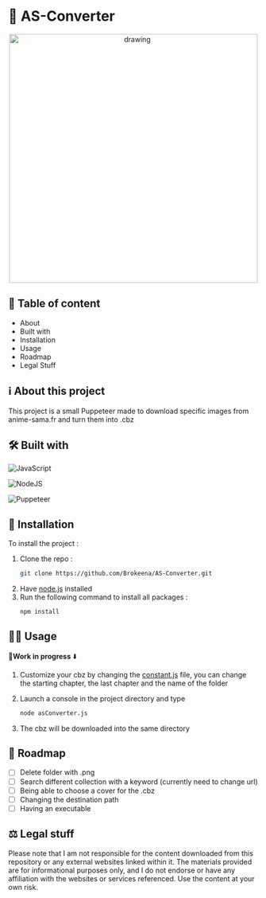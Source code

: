 # 🔀 AS-Converter

<p align="center">
  <img src="https://comicbook.com/wp-content/uploads/sites/4/2024/10/Dragon-Ball-Daima-Goku.jpg?w=1200" alt="drawing" width="500" />
</p>

## 📖 Table of content

- About
- Built with
- Installation
- Usage
- Roadmap
- Legal Stuff


## ℹ️ About this project
This project is a small Puppeteer made to download specific images from anime-sama.fr and turn them into .cbz



## 🛠️ Built with

![JavaScript](https://img.shields.io/badge/javascript-%23323330.svg?style=for-the-badge&logo=javascript&logoColor=%23F7DF1E)

![NodeJS](https://img.shields.io/badge/node.js-6DA55F?style=for-the-badge&logo=node.js&logoColor=white)

![Puppeteer](https://img.shields.io/badge/Puppeteer-white.svg?style=for-the-badge&logo=Puppeteer&logoColor=black)


## 📩 Installation

To install the project :

1. Clone the repo :
   ```bash
   git clone https://github.com/Brokeena/AS-Converter.git
2. Have [node.js](https://nodejs.org/) installed
3. Run the following command to install all packages :
    ```bash
    npm install

## 🧑‍💻️ Usage
👷**Work in progress** ⬇️
1. Customize your cbz by changing the             [constant.js](https://github.com/Brokeena/AS-Converter/blob/main/constants.js) file, you can     change the starting chapter, the last chapter and the name of the folder

2. Launch a console in the project directory and type
    ```bash
    node asConverter.js
    ```
3. The cbz will be downloaded into the same directory 

## 🧭️ Roadmap

- [ ] Delete folder with .png
- [ ] Search different collection with a keyword (currently need to change url)
- [ ] Being able to choose a cover for the .cbz
- [ ] Changing the destination path
- [ ] Having an executable

## ⚖️ Legal stuff

Please note that I am not responsible for the content downloaded from this repository or any external websites linked within it. The materials provided are for informational purposes only, and I do not endorse or have any affiliation with the websites or services referenced. Use the content at your own risk.
